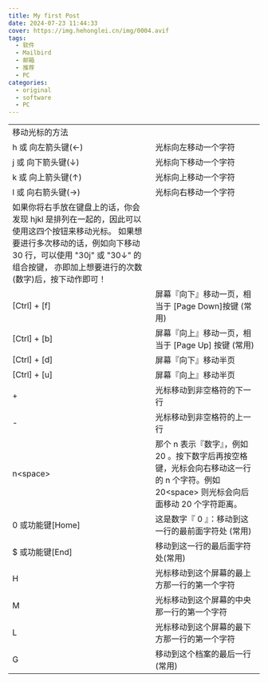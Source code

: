 ```yaml
---
title: My first Post
date: 2024-07-23 11:44:33
cover: https://img.hehonglei.cn/img/0004.avif
tags:
  - 软件
  - Mailbird
  - 邮箱
  - 推荐
  - PC
categories:
  - original 
  - software
  - PC 
---
```



<table>
    <tr>
        <td>移动光标的方法 </td>
        <td></td>
    </tr>
    <tr>
        <td>h 或 向左箭头键(←)</td>
        <td>光标向左移动一个字符 </td>
    </tr>
    <tr>
        <td>j 或 向下箭头键(↓)</td>
        <td>光标向下移动一个字符 </td>
    </tr>
    <tr>
        <td>k 或 向上箭头键(↑)</td>
        <td>光标向上移动一个字符 </td>
    </tr>
    <tr>
        <td>l 或 向右箭头键(→)</td>
        <td>光标向右移动一个字符 </td>
    </tr>
    <tr>
        <td>如果你将右手放在键盘上的话，你会发现 hjkl 是排列在一起的，因此可以使用这四个按钮来移动光标。 如果想要进行多次移动的话，例如向下移动 30 行，可以使用 &quot;30j&quot; 或 &quot;30↓&quot; 的组合按键， 亦即加上想要进行的次数(数字)后，按下动作即可！ </td>
        <td></td>
    </tr>
    <tr>
        <td>[Ctrl] + [f]</td>
        <td>屏幕『向下』移动一页，相当于 [Page Down]按键 (常用) </td>
    </tr>
    <tr>
        <td>[Ctrl] + [b]</td>
        <td>屏幕『向上』移动一页，相当于 [Page Up] 按键 (常用) </td>
    </tr>
    <tr>
        <td>[Ctrl] + [d]</td>
        <td>屏幕『向下』移动半页 </td>
    </tr>
    <tr>
        <td>[Ctrl] + [u]</td>
        <td>屏幕『向上』移动半页 </td>
    </tr>
    <tr>
        <td>+</td>
        <td>光标移动到非空格符的下一行 </td>
    </tr>
    <tr>
        <td>-</td>
        <td>光标移动到非空格符的上一行 </td>
    </tr>
    <tr>
        <td>n&lt;space&gt;</td>
        <td>那个 n 表示『数字』，例如 20 。按下数字后再按空格键，光标会向右移动这一行的 n 个字符。例如 20&lt;space&gt; 则光标会向后面移动 20 个字符距离。 </td>
    </tr>
    <tr>
        <td>0 或功能键[Home]</td>
        <td>这是数字『 0 』：移动到这一行的最前面字符处 (常用) </td>
    </tr>
    <tr>
        <td>$ 或功能键[End]</td>
        <td>移动到这一行的最后面字符处(常用) </td>
    </tr>
    <tr>
        <td>H</td>
        <td>光标移动到这个屏幕的最上方那一行的第一个字符 </td>
    </tr>
    <tr>
        <td>M</td>
        <td>光标移动到这个屏幕的中央那一行的第一个字符 </td>
    </tr>
    <tr>
        <td>L</td>
        <td>光标移动到这个屏幕的最下方那一行的第一个字符 </td>
    </tr>
    <tr>
        <td>G</td>
        <td>移动到这个档案的最后一行(常用) </td>
    </tr>
</table>


